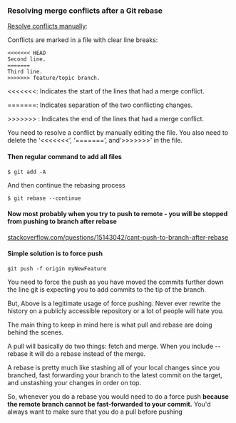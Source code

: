 ### Resolving merge conflicts after a Git rebase

[Resolve conflicts manually](https://docs.openstack.org/doc-contrib-guide/additional-git-workflow/rebase.html):

Conflicts are marked in a file with clear line breaks:

```
<<<<<<< HEAD
Second line.
=======
Third line.
>>>>>>> feature/topic branch.
```

<<<<<<<: Indicates the start of the lines that had a merge conflict.

=======: Indicates separation of the two conflicting changes.

\>>>>>>> : Indicates the end of the lines that had a merge conflict.

You need to resolve a conflict by manually editing the file. You also need to delete the ‘<<<<<<<’, ‘=======’, and’>>>>>>>’ in the file.

#### Then regular command to add all files

`$ git add -A`

And then continue the rebasing process

`$ git rebase --continue`

#### Now most probably when you try to push to remote - you will be stopped from pushing to branch after rebase

[stackoverflow.com/questions/15143042/cant-push-to-branch-after-rebase](https://stackoverflow.com/questions/15143042/cant-push-to-branch-after-rebase)

#### Simple solution is to force push

`git push -f origin myNewFeature`

You need to force the push as you have moved the commits further down the line git is expecting you to add commits to the tip of the branch.

But, Above is a legitimate usage of force pushing. Never ever rewrite the history on a publicly accessible repository or a lot of people will hate you.

The main thing to keep in mind here is what pull and rebase are doing behind the scenes.

A pull will basically do two things: fetch and merge. When you include --rebase it will do a rebase instead of the merge.

A rebase is pretty much like stashing all of your local changes since you branched, fast forwarding your branch to the latest commit on the target, and unstashing your changes in order on top.

So, whenever you do a rebase you would need to do a force push **because the remote branch cannot be fast-forwarded to your commit.** You'd always want to make sure that you do a pull before pushing
